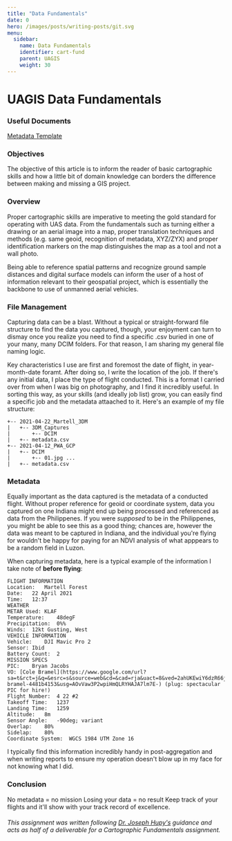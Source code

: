```yaml
---
title: "Data Fundamentals"
date: 0
hero: /images/posts/writing-posts/git.svg
menu:
  sidebar:
    name: Data Fundamentals
    identifier: cart-fund
    parent: UAGIS
    weight: 30
---
```


# UAGIS Data Fundamentals
### Useful Documents
[Metadata Template](https://docs.google.com/document/d/1nhlcJFrLBlf2TZD8CA6A8tX0WXOVFKkEaQ79QDK6ckw/edit?usp=sharing)

### Objectives
  The objective of this article is to inform the reader of basic cartographic skills and how a little bit of domain knowledge can borders the difference between making and missing a GIS project.

### Overview
Proper cartographic skills are imperative to meeting the gold standard for operating with UAS data. From the fundamentals such as turning either a drawing or an aerial image into a map, proper translation techniques and methods (e.g. same geoid, recognition of metadata, XYZ/ZYX) and proper identification markers on the map distinguishes the map as a tool and not a wall photo.

Being able to reference spatial patterns and recognize ground sample distances and digital surface models can inform the user of a host of information relevant to their geospatial project, which is essentially the backbone to use of unmanned aerial vehicles. 

### File Management
Capturing data can be a blast. Without a typical or straight-forward file structure to find the data you captured, though, your enjoyment can turn to dismay once you realize you need to find a specific .csv buried in one of your many, many DCIM folders. For that reason, I am sharing my general file naming logic.

Key characteristics I use are first and foremost the date of flight, in year-month-date foramt. After doing so, I write the location of the job. If there's any initial data, I place the type of flight conducted. This is a format I carried over from when I was big on photography, and I find it incredibly useful. In sorting this way, as your skills (and ideally job list) grow, you can easily find a specific job and the metadata attaached to it. Here's an example of my file structure:

```
+-- 2021-04-22_Martell_3DM
|   +-- 3DM_Captures
|       +-- DCIM
|   +-- metadata.csv
+-- 2021-04-12_PWA_GCP
|   +-- DCIM
|       +-- 01.jpg ...
|   +-- metadata.csv
```

### Metadata
Equally important as the data captured is the metadata of a conducted flight. Without proper reference for geoid or coordinate system, data you captured on one Indiana might end up being processed and referenced as data from the Philippenes. If you were _supposed_ to be in the Philippenes, you might be able to see this as a good thing; chances are, however the data was meant to be captured in Indiana, and the individual you're flying for wouldn't be happy for paying for an NDVI analysis of what apppears to be a random field in Luzon.

When capturing metadata, here is a typical example of the information I take note of **before flying**:
```
FLIGHT INFORMATION	
Location:	Martell Forest
Date:	22 April 2021
Time:	12:37
WEATHER	
METAR Used:	KLAF
Temperature:	48degF
Precipitation:	0%%
Winds:	12kt Gusting, West
VEHICLE INFORMATION	
Vehicle:	DJI Mavic Pro 2
Sensor:	Ibid
Battery Count:	2
MISSION SPECS	
PIC:	Bryan Jacobs
VO:	[Cole Bramel](https://www.google.com/url?sa=t&rct=j&q=&esrc=s&source=web&cd=&cad=rja&uact=8&ved=2ahUKEwiY6dzR66jwAhVpGDQIHYOXAGEQFjAAegQIBhAD&url=https%3A%2F%2Fwww.linkedin.com%2Fin%2Fcole-bramel-4481b4153&usg=AOvVaw3P2wpiHmQLRYHAJA7lm7E-) (plug: spectacular PIC for hire!)
Flight Number:	4 22 #2
Takeoff Time:	1237
Landing Time:	1259
Altitude:	8m
Sensor Angle:	-90deg; variant
Overlap:	80%
Sidelap:	80%
Coordinate System:	WGCS 1984 UTM Zone 16
```
I typically find this information incredibly handy in post-aggregation and when writing reports to ensure my operation doesn't blow up in my face for not knowing what I did.

### Conclusion
No metadata = no mission
Losing your data = no result
Keep track of your flights and it'll show with your track record of excellence.




###### This assignment was written following [Dr. Joseph Hupy's](https://polytechnic.purdue.edu/profile/jhupy) guidance and acts as half of a deliverable for a Cartographic Fundamentals assignment. 